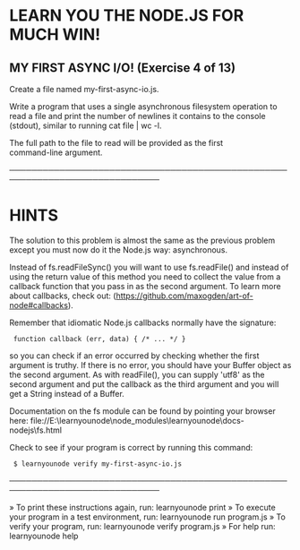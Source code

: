  # LEARN YOU THE NODE.JS FOR MUCH WIN!  
   
 ## MY FIRST ASYNC I/O! (Exercise 4 of 13)  
   
  Create a file named my-first-async-io.js.  
   
  Write a program that uses a single asynchronous filesystem operation to  
  read a file and print the number of newlines it contains to the console  
  (stdout), similar to running cat file | wc -l.  
   
  The full path to the file to read will be provided as the first  
  command-line argument.  
   
 ─────────────────────────────────────────────────────────────────────────────  
   
 # HINTS  
   
  The solution to this problem is almost the same as the previous problem  
  except you must now do it the Node.js way: asynchronous.  
   
  Instead of fs.readFileSync() you will want to use fs.readFile() and
  instead of using the return value of this method you need to collect the
  value from a callback function that you pass in as the second argument. To
  learn more about callbacks, check out:
  (https://github.com/maxogden/art-of-node#callbacks).

  Remember that idiomatic Node.js callbacks normally have the signature:

     function callback (err, data) { /* ... */ }

  so you can check if an error occurred by checking whether the first
  argument is truthy. If there is no error, you should have your Buffer
  object as the second argument. As with readFile(), you can supply 'utf8'
  as the second argument and put the callback as the third argument and you
  will get a String instead of a Buffer.

  Documentation on the fs module can be found by pointing your browser here:
  file://E:\learnyounode\node_modules\learnyounode\docs-nodejs\fs.html

  Check to see if your program is correct by running this command:

     $ learnyounode verify my-first-async-io.js

 ─────────────────────────────────────────────────────────────────────────────

   » To print these instructions again, run: learnyounode print
   » To execute your program in a test environment, run: learnyounode run
     program.js
   » To verify your program, run: learnyounode verify program.js
   » For help run: learnyounode help
   
